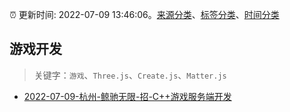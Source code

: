 :alarm_clock: 更新时间: 2022-07-09 13:46:06。[来源分类](../README.md)、[标签分类](../TAGS.md)、[时间分类](../TIMELINE.md)

## 游戏开发


> 关键字：`游戏`、`Three.js`、`Create.js`、`Matter.js`



- [2022-07-09-杭州-鲸驰无限-招-C++游戏服务端开发](https://www.v2ex.com/t/865142) 